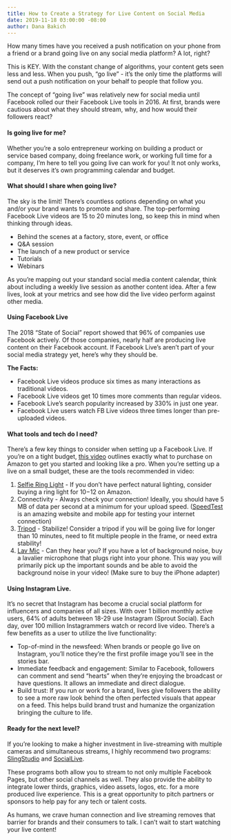 ```yaml
---
title: How to Create a Strategy for Live Content on Social Media
date: 2019-11-18 03:00:00 -08:00
author: Dana Bakich
---
```


How many times have you received a push notification on your phone from a friend or a brand going live on any social media platform? A lot, right? 

This is KEY. With the constant change of algorithms, your content gets seen less and less. When you push, “go live” - it’s the only time the platforms will send out a push notification on your behalf to people that follow you. 

The concept of “going live” was relatively new for social media until Facebook rolled our their Facebook Live tools in 2016. At first, brands were cautious about what they should stream, why, and how would their followers react?

#### Is going live for me?

Whether you’re a solo entrepreneur working on building a product or service based company, doing freelance work, or working full time for a company, I’m here to tell you going live can work for you! It not only works, but it deserves it’s own programming calendar and budget. 

#### What should I share when going live?

The sky is the limit! There’s countless options depending on what you and/or your brand wants to promote and share. The top-performing Facebook Live videos are 15 to 20 minutes long, so keep this in mind when thinking through ideas.

- Behind the scenes at a factory, store, event, or office
- Q&A session
- The launch of a new product or service
- Tutorials
- Webinars

As you’re mapping out your standard social media content calendar, think about including a weekly live session as another content idea. After a few lives, look at your metrics and see how did the live video perform against other media. 

#### Using Facebook Live

The 2018 “State of Social” report showed that 96% of companies use Facebook actively. Of those companies, nearly half are producing live content on their Facebook account. If Facebook Live’s aren’t part of your social media strategy yet, here’s why they should be.

**The Facts:**

- Facebook Live videos produce six times as many interactions as traditional videos.
- Facebook Live videos get 10 times more comments than regular videos.
- Facebook Live’s search popularity increased by 330% in just one year.
- Facebook Live users watch FB Live videos three times longer than pre-uploaded videos.

#### What tools and tech do I need?

There’s a few key things to consider when setting up a Facebook Live. If you’re on a tight budget, [this video](https://www.facebook.com/watch/?v=542037599606410) outlines exactly what to purchase on Amazon to get you started and looking like a pro. When you’re setting up a live on a small budget, these are the tools recommended in video:

1. [Selfie Ring Light](https://www.amazon.com/QIAYA-Selfie-Camera-Photography-BatteryPowered/dp/B01NCW7FVU/ref=pd_lpo_sbs_229_t_0?_encoding=UTF8&psc=1&refRID=WENFNQSB21XRTNQCQXAP) - If you don’t have perfect natural lighting, consider buying a ring light for $10-$12 on Amazon.
2. Connectivity - Always check your connection! Ideally, you should have 5 MB of data per second at a minimum for your upload speed. ([SpeedTest](https://www.speedtest.net/) is an amazing website and mobile app for testing your internet connection)
3. [Tripod](https://www.amazon.com/Manfrotto-MKCOMPACTACN-BK-Compact-Action-Tripod/dp/B00L6F16L0/ref=sr_1_3?crid=3I3QJ0V6V83CS&keywords=tripod+manfrotto&qid=1568847283&s=electronics&sprefix=tripod+m%2Celectronics%2C237&sr=1-3) - Stabilize! Consider a tripod if you will be going live for longer than 10 minutes, need to fit multiple people in the frame, or need extra stability!
4. [Lav Mic](https://www.amazon.com/Microphone-Tikysky-Smartphone-Interview-Recording/dp/B07TH2DZ6X/ref=sr_1_1_sspa?keywords=mobile+lav+mic&qid=1568847305&s=electronics&sr=1-1-spons&psc=1&spLa=ZW5jcnlwdGVkUXVhbGlmaWVyPUFBVlozUFZYRTZLN0UmZW5jcnlwdGVkSWQ9QTAyNzE5MjAxQk5QUDRVMVJaME80JmVuY3J5cHRlZEFkSWQ9QTAzMDAzMzFIR0JOMTgyOEwxU0Umd2lkZ2V0TmFtZT1zcF9hdGYmYWN0aW9uPWNsaWNrUmVkaXJlY3QmZG9Ob3RMb2dDbGljaz10cnVl) - Can they hear you? If you have a lot of background noise, buy a lavalier microphone that plugs right into your phone. This way you will primarily pick up the important sounds and be able to avoid the background noise in your video! (Make sure to buy the iPhone adapter)

#### Using Instagram Live.

It’s no secret that Instagram has become a crucial social platform for influencers and companies of all sizes. With over 1 billion monthly active users, 64% of adults between 18-29 use Instagram (Sprout Social). Each day, over 100 million Instagrammers watch or record live video. There’s a few benefits as a user to utilize the live functionality: 

- Top-of-mind in the newsfeed: When brands or people go live on Instagram, you’ll notice they’re the first profile image you’ll see in the stories bar. 
- Immediate feedback and engagement: Similar to Facebook, followers can comment and send “hearts” when they’re enjoying the broadcast or have questions. It allows an immediate and direct dialogue. 
- Build trust: If you run or work for a brand, lives give followers the ability to see a more raw look behind the often perfected visuals that appear on a feed. This helps build brand trust and humanize the organization bringing the culture to life.

#### Ready for the next level? 

If you’re looking to make a higher investment in live-streaming with multiple cameras and simultaneous streams, I highly recommend two programs: [SlingStudio](https://www.myslingstudio.com/) and [SocialLive](https://www.socialive.us/video-creation-and-livestreaming-platform/). 

These programs both allow you to stream to not only multiple Facebook Pages, but other social channels as well. They also provide the ability to integrate lower thirds, graphics, video assets, logos, etc. for a more produced live experience. This is a great opportunity to pitch partners or sponsors to help pay for any tech or talent costs.

As humans, we crave human connection and live streaming removes that barrier for brands and their consumers to talk. I can’t wait to start watching your live content!